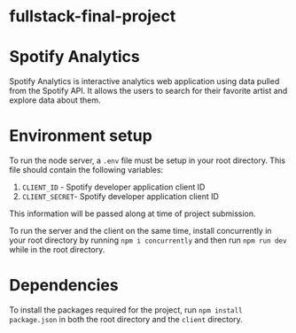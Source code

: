 # fullstack-final-project

# Spotify Analytics

Spotify Analytics is interactive analytics web application using data pulled from the Spotify API. 
It allows the users to search for their favorite artist and explore data about them.

# Environment setup

To run the node server, a `.env` file must be setup in your root directory. This file should contain the following variables:<br>
1. `CLIENT_ID` - Spotify developer application client ID
2. `CLIENT_SECRET`- Spotify developer application client ID 

This information will be passed along at time of project submission. 
<br>

To run the server and the client on the same time, install concurrently in your root directory by running `npm i concurrently` and then run `npm run dev` while in the root directory.<br>

# Dependencies

To install the packages required for the project, run `npm install package.json` in both the root directory and the `client` directory.

